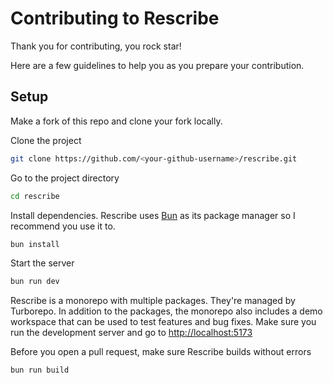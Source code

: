 # Contributing to Rescribe

Thank you for contributing, you rock star!

Here are a few guidelines to help you as you prepare your contribution.

## Setup

Make a fork of this repo and clone your fork locally.

Clone the project

```bash
git clone https://github.com/<your-github-username>/rescribe.git
```

Go to the project directory

```bash
cd rescribe
```

Install dependencies. Rescribe uses [Bun](https://bun.sh) as its package manager so I recommend you use it to.

```bash
bun install
```

Start the server

```bash
bun run dev
```

Rescribe is a monorepo with multiple packages. They're managed by Turborepo. In addition to the packages, the monorepo also includes a demo workspace that can be used to test features and bug fixes. Make sure you run the development server and go to [http://localhost:5173](http://localhost:5173)

Before you open a pull request, make sure Rescribe builds without errors

```bash
bun run build
```
